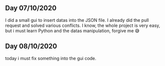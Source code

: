 <h2>Day 07/10/2020</h2>
I did a small gui to insert datas into the JSON file. I already did the pull request and solved various conflicts. I know, the whole project is very easy, but i must learn Python and the datas manipulation, forgive me 😅

<h2>Day 08/10/2020</h2>
today i must fix something into the gui code.